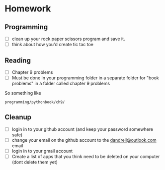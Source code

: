 # Homework

## Programming
- [ ] clean up your rock paper scissors program and save it.
- [ ] think about how you'd create tic tac toe

## Reading
- [ ] Chapter 9 problems
- [ ] Must be done in your programming folder in a separate folder for "book problems" in a folder called chapter 9 problems

So something like
```
programming/pythonbook/ch9/
```

## Cleanup
- [ ] login in to your github account (and keep your password somewhere safe)
- [ ] change your email on the github account to the dandreii@outlook.com email
- [ ] login in to your gmail account
- [ ] Create a list of apps that you think need to be deleted on your computer (dont delete them yet)

